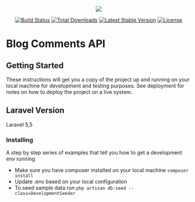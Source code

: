 <p align="center"><img src="https://laravel.com/assets/img/components/logo-laravel.svg"></p>

<p align="center">
<a href="https://travis-ci.org/laravel/framework"><img src="https://travis-ci.org/laravel/framework.svg" alt="Build Status"></a>
<a href="https://packagist.org/packages/laravel/framework"><img src="https://poser.pugx.org/laravel/framework/d/total.svg" alt="Total Downloads"></a>
<a href="https://packagist.org/packages/laravel/framework"><img src="https://poser.pugx.org/laravel/framework/v/stable.svg" alt="Latest Stable Version"></a>
<a href="https://packagist.org/packages/laravel/framework"><img src="https://poser.pugx.org/laravel/framework/license.svg" alt="License"></a>
</p>

# Blog Comments API

## Getting Started

These instructions will get you a copy of the project up and running on your local machine for development and testing purposes. See deployment for notes on how to deploy the project on a live system.

## Laravel Version
Laravel 5,5

### Installing

A step by step series of examples that tell you how to get a development env running

* Make sure you have composer installed on your local machine `composer install`
* Update .env based on your local configuration
* To seed sample data run `php artisan db:seed --class=DevelopmentSeeder`